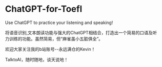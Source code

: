 # ChatGPT-for-Toefl
Use ChatGPT to practice your listening and speaking!

将语音识别,文本朗读功能与强大的ChatGPT相结合，打造出一个简易的口语及听力训练的功能。虽然简易，但“麻雀虽小五脏俱全”。

欢迎大家关注我的b站账号--永远满仓的Kevin！

TalktoAI，随时随地，谈天说地！
